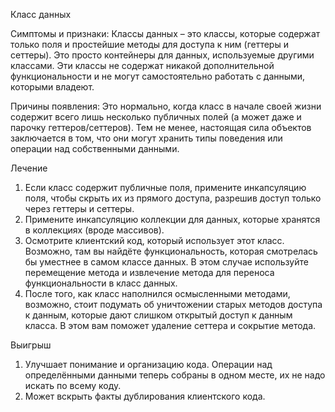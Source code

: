 Класс данных

Симптомы и признаки: Классы данных – это классы, которые содержат только поля и простейшие методы для доступа к ним (геттеры и сеттеры). Это просто контейнеры для данных, используемые другими классами. Эти классы не содержат никакой дополнительной функциональности и не могут самостоятельно работать с данными, которыми владеют.

Причины появления: Это нормально, когда класс в начале своей жизни содержит всего лишь несколько публичных полей (а может даже и парочку геттеров/сеттеров). Тем не менее, настоящая сила объектов заключается в том, что они могут хранить типы поведения или операции над собственными данными.

Лечение

1. Если класс содержит публичные поля, примените инкапсуляцию поля, чтобы скрыть их из прямого доступа, разрешив доступ только через геттеры и сеттеры.
2. Примените инкапсуляцию коллекции для данных, которые хранятся в коллекциях (вроде массивов).
3. Осмотрите клиентский код, который использует этот класс. Возможно, там вы найдёте функциональность, которая смотрелась бы уместнее в самом классе данных. В этом случае используйте перемещение метода и извлечение метода для переноса функциональности в класс данных.
4. После того, как класс наполнился осмысленными методами, возможно, стоит подумать об уничтожении старых методов доступа к данным, которые дают слишком открытый доступ к данным класса. В этом вам поможет удаление сеттера и сокрытие метода.

Выигрыш

1. Улучшает понимание и организацию кода. Операции над определёнными данными теперь собраны в одном месте, их не надо искать по всему коду.
2. Может вскрыть факты дублирования клиентского кода.
